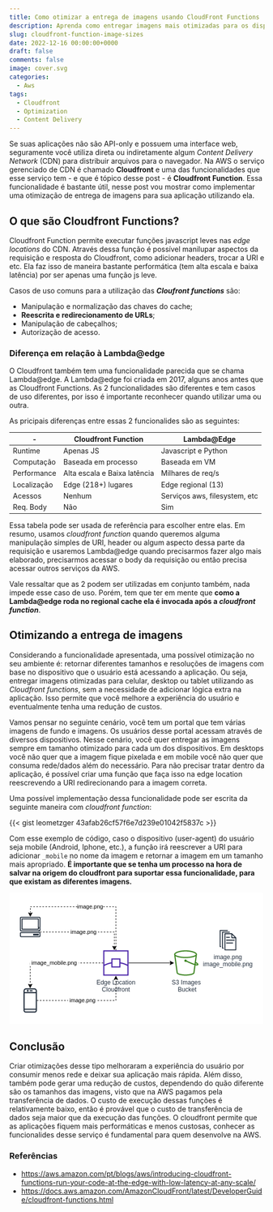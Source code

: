 ```yaml
---
title: Como otimizar a entrega de imagens usando CloudFront Functions
description: Aprenda como entregar imagens mais otimizadas para os dispositivos dos usuários utilizando CloudFront Functions.
slug: cloudfront-function-image-sizes
date: 2022-12-16 00:00:00+0000
draft: false
comments: false
image: cover.svg
categories:
  - Aws
tags:
  - Cloudfront
  - Optimization
  - Content Delivery
---
```


Se suas aplicações não são API-only e possuem uma interface web, seguramente você utiliza direta ou indiretamente algum _Content Delivery Network_ (CDN) para distribuir arquivos para o navegador. Na AWS o serviço gerenciado de CDN é chamado **Cloudfront** e uma das funcionalidades que esse serviço tem - e que é tópico desse post - é **Cloudfront Function**. Essa funcionalidade é bastante útil, nesse post vou mostrar como implementar uma otimização de entrega de imagens para sua aplicação utilizando ela.

## O que são Cloudfront Functions?

Cloudfront Function permite executar funções javascript leves nas _edge locations_ do CDN. Através dessa função é possível manilupar aspectos da requisição e resposta do Cloudfront, como adicionar headers, trocar a URI e etc. Ela faz isso de maneira bastante performática (tem alta escala e baixa latência) por ser apenas uma função js leve.

Casos de uso comuns para a utilização das **_Cloufront functions_** são:

- Manipulação e normalização das chaves do cache;
- **Reescrita e redirecionamento de URLs**;
- Manipulação de cabeçalhos;
- Autorização de acesso.

### Diferença em relação à Lambda@edge

O Cloudfront também tem uma funcionalidade parecida que se chama Lambda@edge. A Lambda@edge foi criada em 2017, alguns anos antes que as Cloudfront Functions. As 2 funcionalidades são diferentes e tem casos de uso diferentes, por isso é importante reconhecer quando utilizar uma ou outra.

As pricipais diferenças entre essas 2 funcionalides são as seguintes:

| -           | Cloudfront Function          | Lambda@Edge                   |
| ----------- | ---------------------------- | ----------------------------- |
| Runtime     | Apenas JS                    | Javascript e Python           |
| Computação  | Baseada em processo          | Baseada em VM                 |
| Performance | Alta escala e Baixa latência | Milhares de req/s             |
| Localização | Edge (218+) lugares          | Edge regional (13)            |
| Acessos     | Nenhum                       | Serviços aws, filesystem, etc |
| Req. Body   | Não                          | Sim                           |

Essa tabela pode ser usada de referência para escolher entre elas. Em resumo, usamos _cloudfront function_ quando queremos alguma manipulação simples de URI, header ou algum aspecto dessa parte da requisição e usaremos Lambda@edge quando precisarmos fazer algo mais elaborado, precisarmos acessar o body da requisição ou então precisa acessar outros serviços da AWS.

Vale ressaltar que as 2 podem ser utilizadas em conjunto também, nada impede esse caso de uso. Porém, tem que ter em mente que **como a Lambda@edge roda no regional cache ela é invocada após a _cloudfront function_**.

## Otimizando a entrega de imagens

Considerando a funcionalidade apresentada, uma possível otimização no seu ambiente é: retornar diferentes tamanhos e resoluções de imagens com base no dispositivo que o usuário está acessando a aplicação. Ou seja, entregar imagens otimizadas para celular, desktop ou tablet utilizando as _Cloudfront functions_, sem a necessidade de adicionar lógica extra na aplicação. Isso permite que você melhore a experiência do usuário e eventualmente tenha uma redução de custos.

Vamos pensar no seguinte cenário, você tem um portal que tem várias imagens de fundo e imagens. Os usuários desse portal acessam através de diversos dispositivos. Nesse cenário, você quer entregar as imagens sempre em tamanho otimizado para cada um dos dispositivos. Em desktops você não quer que a imagem fique pixelada e em mobile você não quer que consuma rede/dados além do necessário. Para não precisar tratar dentro da aplicação, é possível criar uma função que faça isso na edge location reescrevendo a URI redirecionando para a imagem correta.

Uma possível implementação dessa funcionalidade pode ser escrita da seguinte maneira com _cloudfront function_:

{{< gist leometzger 43afab26cf57f6e7d239e01042f5837c >}}

Com esse exemplo de código, caso o dispositivo (user-agent) do usuário seja mobile (Android, Iphone, etc.), a função irá reescrever a URI para adicionar `_mobile` no nome da imagem e retornar a imagem em um tamanho mais apropriado. **É importante que se tenha um processo na hora de salvar na origem do cloudfront para suportar essa funcionalidade, para que existam as diferentes imagens.**

![Comportamento utilizando a CF Function](example-function.png "Exemplo visual gerado")

## Conclusão

Criar otimizações desse tipo melhoraram a experiência do usuário por consumir menos rede e deixar sua aplicação mais rápida. Além disso, também pode gerar uma redução de custos, dependendo do quão diferente são os tamanhos das imagens, visto que na AWS pagamos pela transferência de dados. O custo de execução dessas funções é relativamente baixo, então é provável que o custo de transferência de dados seja maior que da execução das funções. O cloudfront permite que as aplicações fiquem mais performáticas e menos custosas, conhecer as funcionalides desse serviço é fundamental para quem desenvolve na AWS.

### Referências

- https://aws.amazon.com/pt/blogs/aws/introducing-cloudfront-functions-run-your-code-at-the-edge-with-low-latency-at-any-scale/
- https://docs.aws.amazon.com/AmazonCloudFront/latest/DeveloperGuide/cloudfront-functions.html

